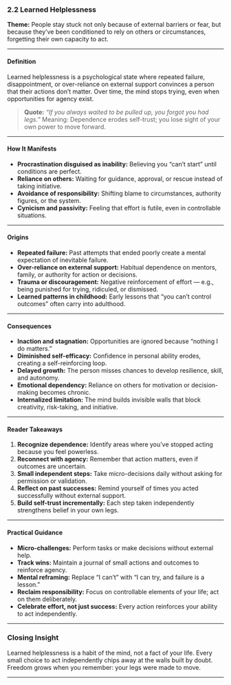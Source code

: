 ### **2.2 Learned Helplessness**

**Theme:** People stay stuck not only because of external barriers or fear, but because they’ve been conditioned to rely on others or circumstances, forgetting their own capacity to act.

---

#### **Definition**

Learned helplessness is a psychological state where repeated failure, disappointment, or over-reliance on external support convinces a person that their actions don’t matter. Over time, the mind stops trying, even when opportunities for agency exist.

> **Quote:**
> *“If you always waited to be pulled up, you forgot you had legs.”*
> Meaning: Dependence erodes self-trust; you lose sight of your own power to move forward.

---

#### **How It Manifests**

* **Procrastination disguised as inability:** Believing you “can’t start” until conditions are perfect.
* **Reliance on others:** Waiting for guidance, approval, or rescue instead of taking initiative.
* **Avoidance of responsibility:** Shifting blame to circumstances, authority figures, or the system.
* **Cynicism and passivity:** Feeling that effort is futile, even in controllable situations.

---

#### **Origins**

* **Repeated failure:** Past attempts that ended poorly create a mental expectation of inevitable failure.
* **Over-reliance on external support:** Habitual dependence on mentors, family, or authority for action or decisions.
* **Trauma or discouragement:** Negative reinforcement of effort — e.g., being punished for trying, ridiculed, or dismissed.
* **Learned patterns in childhood:** Early lessons that “you can’t control outcomes” often carry into adulthood.

---

#### **Consequences**

* **Inaction and stagnation:** Opportunities are ignored because “nothing I do matters.”
* **Diminished self-efficacy:** Confidence in personal ability erodes, creating a self-reinforcing loop.
* **Delayed growth:** The person misses chances to develop resilience, skill, and autonomy.
* **Emotional dependency:** Reliance on others for motivation or decision-making becomes chronic.
* **Internalized limitation:** The mind builds invisible walls that block creativity, risk-taking, and initiative.

---

#### **Reader Takeaways**

1. **Recognize dependence:** Identify areas where you’ve stopped acting because you feel powerless.
2. **Reconnect with agency:** Remember that action matters, even if outcomes are uncertain.
3. **Small independent steps:** Take micro-decisions daily without asking for permission or validation.
4. **Reflect on past successes:** Remind yourself of times you acted successfully without external support.
5. **Build self-trust incrementally:** Each step taken independently strengthens belief in your own legs.

---

#### **Practical Guidance**

* **Micro-challenges:** Perform tasks or make decisions without external help.
* **Track wins:** Maintain a journal of small actions and outcomes to reinforce agency.
* **Mental reframing:** Replace “I can’t” with “I can try, and failure is a lesson.”
* **Reclaim responsibility:** Focus on controllable elements of your life; act on them deliberately.
* **Celebrate effort, not just success:** Every action reinforces your ability to act independently.

---

### **Closing Insight**

Learned helplessness is a habit of the mind, not a fact of your life. Every small choice to act independently chips away at the walls built by doubt. Freedom grows when you remember: your legs were made to move.

---
